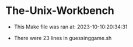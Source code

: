 # The-Unix-Workbench

* This Make file was ran at: 2023-10-10:20:34:31

* There were 23 lines in guessinggame.sh
